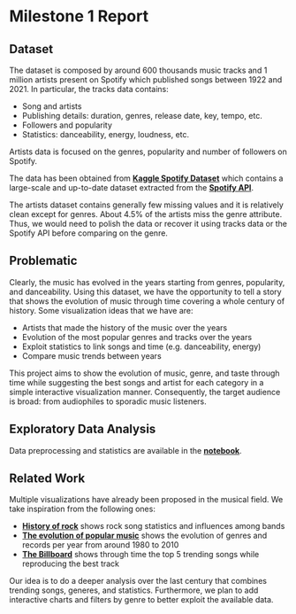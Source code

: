 # Milestone 1 Report

## Dataset

The dataset is composed by around 600 thousands music tracks and 1 million artists present on Spotify which published songs between 1922 and 2021.
In particular, the tracks data contains:
- Song and artists
- Publishing details: duration, genres, release date, key, tempo, etc.
- Followers and popularity
- Statistics: danceability, energy, loudness, etc.

Artists data is focused on the genres, popularity and number of followers on Spotify.

The data has been obtained from **[Kaggle Spotify Dataset](https://www.kaggle.com/yamaerenay/spotify-dataset-19212020-160k-tracks?select=tracks.csv)** which contains a large-scale and up-to-date dataset extracted from the **[Spotify API](https://developer.spotify.com)**.

The artists dataset contains generally few missing values and it is relatively clean except for genres. About 4.5% of the artists miss the genre attribute. Thus, we would need to polish the data or recover it using tracks data or the Spotify API before comparing on the genre.

## Problematic

Clearly, the music has evolved in the years starting from genres, popularity, and danceability. Using this dataset, we have the opportunity to tell a story that shows the evolution of music through time covering a whole century of history. Some visualization ideas that we have are:
- Artists that made the history of the music over the years
- Evolution of the most popular genres and tracks over the years
- Exploit statistics to link songs and time (e.g. danceability, energy)
- Compare music trends between years

This project aims to show the evolution of music, genre, and taste through time while suggesting the best songs and artist for each category in a simple interactive visualization manner. Consequently, the target audience is broad: from audiophiles to sporadic music listeners.

## Exploratory Data Analysis
Data preprocessing and statistics are available in the **[notebook](../exploratory_data_analysis.ipynb)**.


## Related Work
Multiple visualizations have already been proposed in the musical field. We take inspiration from the following ones:
- **[History of rock](https://svds.com/rockandroll/)** shows rock song statistics and influences among bands
- **[The evolution of popular music](https://ibruins.weebly.com/visualizations.html)** shows the evolution of genres and records per year from around 1980 to 2010
- **[The Billboard](https://pudding.cool/2017/03/music-history/)** shows through time the top 5 trending songs while reproducing the best track

Our idea is to do a deeper analysis over the last century that combines trending songs, generes, and statistics. Furthermore, we plan to add interactive charts and filters by genre to better exploit the available data.

